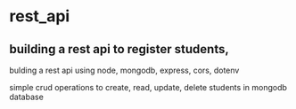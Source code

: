 # rest_api

## building a rest api to register students, 
bulding a rest api using node, mongodb, express, cors, dotenv

simple crud operations to create, read, update, delete students in mongodb database